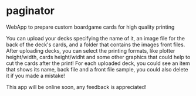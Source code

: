 # paginator
WebApp to prepare custom boardgame cards for high quality printing

You can upload your decks specifying the name of it, an image file for the back of the deck's cards, and a folder that contains the images front files.
After uploading decks, you can select the printing formats, like plotter height/width, cards height/widht and some other graphics that could help to cut the cards after the print!
For each uploaded deck, you could see an item that shows its name, back file and a front file sample, you could also delete it if you made a mistake!

This app will be online soon, any feedback is appreciated!
